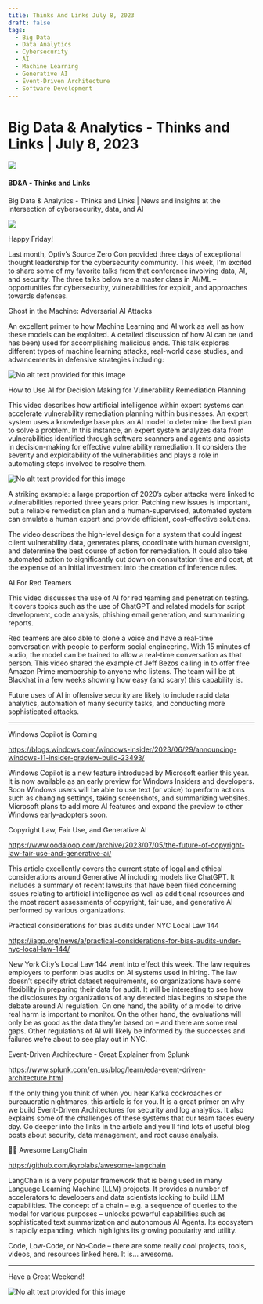 ```yaml
---
title: Thinks And Links July 8, 2023
draft: false
tags:
  - Big Data
  - Data Analytics
  - Cybersecurity
  - AI
  - Machine Learning
  - Generative AI
  - Event-Driven Architecture
  - Software Development
---
```


# Big Data & Analytics - Thinks and Links | July 8, 2023

![](../images\1679742887729)

#### BD&A - Thinks and Links

Big Data & Analytics - Thinks and Links | News and insights at the intersection of cybersecurity, data, and AI

![](../https://media.licdn.com/mediaD4E12AQEN7ru6OPh0UA)

Happy Friday!

Last month, Optiv’s Source Zero Con provided three days of exceptional thought leadership for the cybersecurity community. This week, I’m excited to share some of my favorite talks from that conference involving data, AI, and security. The three talks below are a master class in AI/ML – opportunities for cybersecurity, vulnerabilities for exploit, and approaches towards defenses.

Ghost in the Machine: Adversarial AI Attacks

An excellent primer to how Machine Learning and AI work as well as how these models can be exploited. A detailed discussion of how AI can be (and has been) used for accomplishing malicious ends. This talk explores different types of machine learning attacks, real-world case studies, and advancements in defensive strategies including:

![No alt text provided for this image](../images\1688788343682)

How to Use AI for Decision Making for Vulnerability Remediation Planning

This video describes how artificial intelligence within expert systems can accelerate vulnerability remediation planning within businesses. An expert system uses a knowledge base plus an AI model to determine the best plan to solve a problem. In this instance, an expert system analyzes data from vulnerabilities identified through software scanners and agents and assists in decision-making for effective vulnerability remediation. It considers the severity and exploitability of the vulnerabilities and plays a role in automating steps involved to resolve them.

![No alt text provided for this image](../images\1688788385545)

A striking example: a large proportion of 2020’s cyber attacks were linked to vulnerabilities reported three years prior. Patching new issues is important, but a reliable remediation plan and a human-supervised, automated system can emulate a human expert and provide efficient, cost-effective solutions.

The video describes the high-level design for a system that could ingest client vulnerability data, generates plans, coordinate with human oversight, and determine the best course of action for remediation. It could also take automated action to significantly cut down on consultation time and cost, at the expense of an initial investment into the creation of inference rules.

AI For Red Teamers

This video discusses the use of AI for red teaming and penetration testing. It covers topics such as the use of ChatGPT and related models for script development, code analysis, phishing email generation, and summarizing reports.

Red teamers are also able to clone a voice and have a real-time conversation with people to perform social engineering. With 15 minutes of audio, the model can be trained to allow a real-time conversation as that person. This video shared the example of Jeff Bezos calling in to offer free Amazon Prime membership to anyone who listens. The team will be at Blackhat in a few weeks showing how easy (and scary) this capability is.

Future uses of AI in offensive security are likely to include rapid data analytics, automation of many security tasks, and conducting more sophisticated attacks.

---

Windows Copilot is Coming

https://blogs.windows.com/windows-insider/2023/06/29/announcing-windows-11-insider-preview-build-23493/

Windows Copilot is a new feature introduced by Microsoft earlier this year. It is now available as an early preview for Windows Insiders and developers. Soon Windows users will be able to use text (or voice) to perform actions such as changing settings, taking screenshots, and summarizing websites. Microsoft plans to add more AI features and expand the preview to other Windows early-adopters soon.

Copyright Law, Fair Use, and Generative AI

https://www.oodaloop.com/archive/2023/07/05/the-future-of-copyright-law-fair-use-and-generative-ai/

This article excellently covers the current state of legal and ethical considerations around Generative AI including models like ChatGPT. It includes a summary of recent lawsuits that have been filed concerning issues relating to artificial intelligence as well as additional resources and the most recent assessments of copyright, fair use, and generative AI performed by various organizations.

Practical considerations for bias audits under NYC Local Law 144

https://iapp.org/news/a/practical-considerations-for-bias-audits-under-nyc-local-law-144/

New York City’s Local Law 144 went into effect this week. The law requires employers to perform bias audits on AI systems used in hiring. The law doesn’t specify strict dataset requirements, so organizations have some flexibility in preparing their data for audit. It will be interesting to see how the disclosures by organizations of any detected bias begins to shape the debate around AI regulation. On one hand, the ability of a model to drive real harm is important to monitor. On the other hand, the evaluations will only be as good as the data they’re based on – and there are some real gaps. Other regulations of AI will likely be informed by the successes and failures we’re about to see play out in NYC.

Event-Driven Architecture - Great Explainer from Splunk

https://www.splunk.com/en_us/blog/learn/eda-event-driven-architecture.html

If the only thing you think of when you hear Kafka cockroaches or bureaucratic nightmares, this article is for you. It is a great primer on why we build Event-Driven Architectures for security and log analytics. It also explains some of the challenges of these systems that our team faces every day. Go deeper into the links in the article and you’ll find lots of useful blog posts about security, data management, and root cause analysis.

🦜🔗 Awesome LangChain

https://github.com/kyrolabs/awesome-langchain

LangChain is a very popular framework that is being used in many Language Learning Machine (LLM) projects. It provides a number of accelerators to developers and data scientists looking to build LLM capabilities. The concept of a chain – e.g. a sequence of queries to the model for various purposes – unlocks powerful capabilities such as sophisticated text summarization and autonomous AI Agents. Its ecosystem is rapidly expanding, which highlights its growing popularity and utility.

Code, Low-Code, or No-Code – there are some really cool projects, tools, videos, and resources linked here. It is… awesome.

---

Have a Great Weekend!

![No alt text provided for this image](../images\1688788425182)


